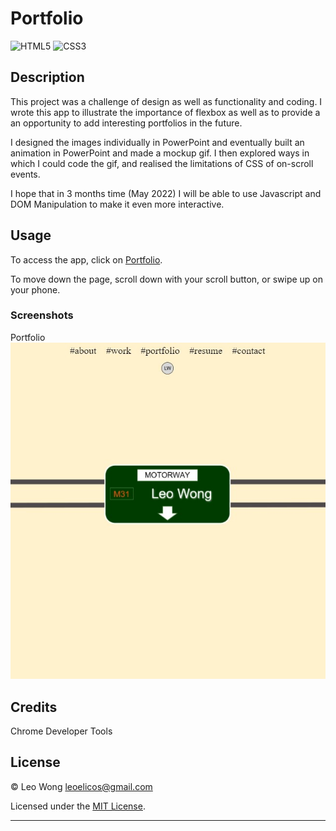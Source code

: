 # Portfolio

![HTML5](https://img.shields.io/badge/html5-%23E34F26.svg?style=for-the-badge&logo=html5&logoColor=white) ![CSS3](https://img.shields.io/badge/css3-%231572B6.svg?style=for-the-badge&logo=css3&logoColor=white)

## Description

This project was a challenge of design as well as functionality and coding. I wrote this app to illustrate the importance of flexbox as well as to provide a an opportunity to add interesting portfolios in the future.

I designed the images individually in PowerPoint and eventually built an animation in PowerPoint and made a mockup gif. I then explored ways in which I could code the gif, and realised the limitations of CSS of on-scroll events.

I hope that in 3 months time (May 2022) I will be able to use Javascript and DOM Manipulation to make it even more interactive.

## Usage

To access the app, click on [Portfolio](https://leoelicos.github.io/bcs-02-portfolio/).

To move down the page, scroll down with your scroll button, or swipe up on your phone.

### Screenshots

Portfolio ![Animation](./assets/screenshot-of-deployed.jpg)

## Credits

Chrome Developer Tools

## License

&copy; Leo Wong <leoelicos@gmail.com>

Licensed under the [MIT License](./LICENSE.txt).

---
